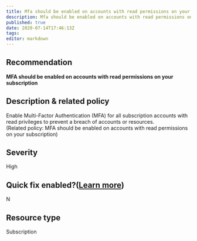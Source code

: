```yaml
---
title: Mfa should be enabled on accounts with read permissions on your subscription
description: Mfa should be enabled on accounts with read permissions on your subscription
published: true
date: 2020-07-14T17:46:13Z
tags:
editor: markdown
---
```


## Recommendation
**MFA should be enabled on accounts with read permissions on your subscription**

## Description & related policy
Enable Multi-Factor Authentication (MFA) for all subscription accounts with read privileges to prevent a breach of accounts or resources.<br>(Related policy: MFA should be enabled on accounts with read permissions on your subscription)

## Severity
High

## Quick fix enabled?([Learn more](https://docs.microsoft.com/azure/security-center/security-center-remediate-recommendations#recommendations-with-quick-fix-remediation))
N

## Resource type
Subscription




